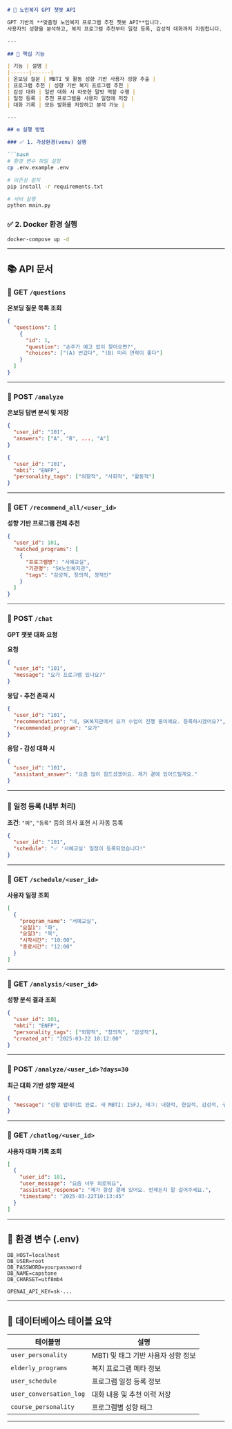 ```markdown
# 🤖 노인복지 GPT 챗봇 API

GPT 기반의 **맞춤형 노인복지 프로그램 추천 챗봇 API**입니다.  
사용자의 성향을 분석하고, 복지 프로그램 추천부터 일정 등록, 감성적 대화까지 지원합니다.

---

## 🚀 핵심 기능

| 기능 | 설명 |
|------|------|
| 온보딩 질문 | MBTI 및 활동 성향 기반 사용자 성향 추출 |
| 프로그램 추천 | 성향 기반 복지 프로그램 추천 |
| 감성 대화 | 일반 대화 시 따뜻한 말벗 역할 수행 |
| 일정 등록 | 추천 프로그램을 사용자 일정에 저장 |
| 대화 기록 | 모든 발화를 저장하고 분석 가능 |

---

## ⚙️ 실행 방법

### ✅ 1. 가상환경(venv) 실행

```bash
# 환경 변수 파일 설정
cp .env.example .env

# 의존성 설치
pip install -r requirements.txt

# 서버 실행
python main.py
```

### ✅ 2. Docker 환경 실행

```bash
docker-compose up -d
```

---

## 📚 API 문서

### 📌 GET `/questions`  
**온보딩 질문 목록 조회**

```json
{
  "questions": [
    {
      "id": 1,
      "question": "손주가 예고 없이 찾아오면?",
      "choices": ["(A) 반갑다", "(B) 미리 연락이 좋다"]
    }
  ]
}
```

---

### 📌 POST `/analyze`  
**온보딩 답변 분석 및 저장**

```json
{
  "user_id": "101",
  "answers": ["A", "B", ..., "A"]
}
```

```json
{
  "user_id": "101",
  "mbti": "ENFP",
  "personality_tags": ["외향적", "사회적", "활동적"]
}
```

---

### 📌 GET `/recommend_all/<user_id>`  
**성향 기반 프로그램 전체 추천**

```json
{
  "user_id": 101,
  "matched_programs": [
    {
      "프로그램명": "서예교실",
      "기관명": "SK노인복지관",
      "tags": "감성적, 창의적, 정적인"
    }
  ]
}
```

---

### 📌 POST `/chat`  
**GPT 챗봇 대화 요청**

**요청**

```json
{
  "user_id": "101",
  "message": "요가 프로그램 있나요?"
}
```

**응답 - 추천 존재 시**

```json
{
  "user_id": "101",
  "recommendation": "네, SK복지관에서 요가 수업이 진행 중이에요. 등록하시겠어요?",
  "recommended_program": "요가"
}
```

**응답 - 감성 대화 시**

```json
{
  "user_id": "101",
  "assistant_answer": "요즘 많이 힘드셨겠어요. 제가 곁에 있어드릴게요."
}
```

---

### 📌 일정 등록 (내부 처리)  
**조건**: `"예"`, `"등록"` 등의 의사 표현 시 자동 등록

```json
{
  "user_id": "101",
  "schedule": "✅ '서예교실' 일정이 등록되었습니다!"
}
```

---

### 📌 GET `/schedule/<user_id>`  
**사용자 일정 조회**

```json
[
  {
    "program_name": "서예교실",
    "요일1": "화",
    "요일3": "목",
    "시작시간": "10:00",
    "종료시간": "12:00"
  }
]
```

---

### 📌 GET `/analysis/<user_id>`  
**성향 분석 결과 조회**

```json
{
  "user_id": 101,
  "mbti": "ENFP",
  "personality_tags": ["외향적", "창의적", "감성적"],
  "created_at": "2025-03-22 10:12:00"
}
```

---

### 📌 POST `/analyze/<user_id>?days=30`  
**최근 대화 기반 성향 재분석**

```json
{
  "message": "성향 업데이트 완료. 새 MBTI: ISFJ, 태그: 내향적, 현실적, 감성적, 구조적"
}
```

---

### 📌 GET `/chatlog/<user_id>`  
**사용자 대화 기록 조회**

```json
[
  {
    "user_id": 101,
    "user_message": "요즘 너무 외로워요",
    "assistant_response": "제가 항상 곁에 있어요. 언제든지 말 걸어주세요.",
    "timestamp": "2025-03-22T10:13:45"
  }
]
```

---

## 📂 환경 변수 (.env)

```env
DB_HOST=localhost
DB_USER=root
DB_PASSWORD=yourpassword
DB_NAME=capstone
DB_CHARSET=utf8mb4

OPENAI_API_KEY=sk-...
```

---

## 🧱 데이터베이스 테이블 요약

| 테이블명 | 설명 |
|----------|------|
| `user_personality` | MBTI 및 태그 기반 사용자 성향 정보 |
| `elderly_programs` | 복지 프로그램 메타 정보 |
| `user_schedule` | 프로그램 일정 등록 정보 |
| `user_conversation_log` | 대화 내용 및 추천 이력 저장 |
| `course_personality` | 프로그램별 성향 태그 |

---

